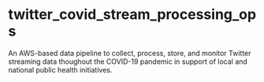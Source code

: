 # twitter_covid_stream_processing_ops
 An AWS-based data pipeline to collect, process, store, and monitor Twitter streaming data thoughout the COVID-19 pandemic in support of local and national public health initiatives.
